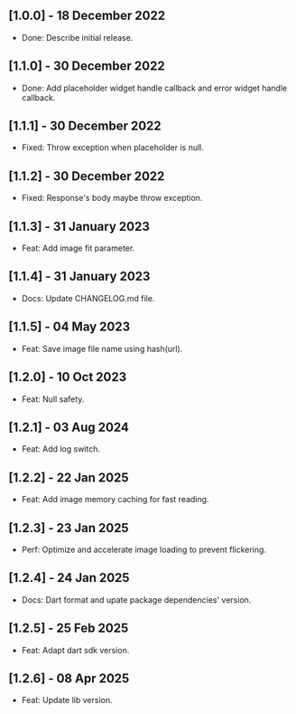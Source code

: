 ## [1.0.0] - 18 December 2022

* Done: Describe initial release.

## [1.1.0] - 30 December 2022

* Done: Add placeholder widget handle callback and error widget handle callback.

## [1.1.1] - 30 December 2022

* Fixed: Throw exception when placeholder is null.

## [1.1.2] - 30 December 2022

* Fixed: Response's body maybe throw exception.

## [1.1.3] - 31 January 2023

* Feat: Add image fit parameter.

## [1.1.4] - 31 January 2023

* Docs: Update CHANGELOG.md file.

## [1.1.5] - 04 May 2023

* Feat: Save image file name using hash(url).

## [1.2.0] - 10 Oct 2023

* Feat: Null safety.

## [1.2.1] - 03 Aug 2024

* Feat: Add log switch.

## [1.2.2] - 22 Jan 2025

* Feat: Add image memory caching for fast reading.

## [1.2.3] - 23 Jan 2025

* Perf: Optimize and accelerate image loading to prevent flickering.

## [1.2.4] - 24 Jan 2025

* Docs: Dart format and upate package dependencies' version.

## [1.2.5] - 25 Feb 2025

* Feat: Adapt dart sdk version.

## [1.2.6] - 08 Apr 2025

* Feat: Update lib version.
